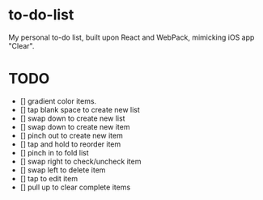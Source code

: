 # to-do-list

My personal to-do list, built upon React and WebPack, mimicking iOS app "Clear".

# TODO

- [] gradient color items.
- [] tap blank space to create new list
- [] swap down to create new list
- [] swap down to create new item
- [] pinch out to create new item
- [] tap and hold to reorder item
- [] pinch in to fold list
- [] swap right to check/uncheck item
- [] swap left to delete item
- [] tap to edit item
- [] pull up to clear complete items
